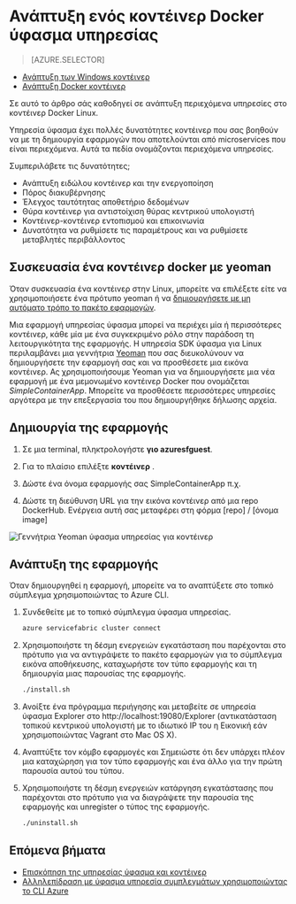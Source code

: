 <properties
   pageTitle="Λειτουργία ύφασμα και ανάπτυξη κοντέινερ στο Linux | Microsoft Azure"
   description="Υπηρεσία ύφασμα και τη χρήση του κοντέινερ Docker για την ανάπτυξη εφαρμογών microservice. Σε αυτό το άρθρο περιγράφει τις δυνατότητες που παρέχει το ύφασμα υπηρεσίας για κοντέινερ και πώς μπορείτε να αναπτύξετε μια εικόνα κοντέινερ Docker σε ένα σύμπλεγμα"
   services="service-fabric"
   documentationCenter=".net"
   authors="msfussell"
   manager="timlt"
   editor=""/>

<tags
   ms.service="service-fabric"
   ms.devlang="dotnet"
   ms.topic="article"
   ms.tgt_pltfrm="NA"
   ms.workload="NA"
   ms.date="10/24/2016"
   ms.author="msfussell"/>

# <a name="deploy-a-docker-container-to-service-fabric"></a>Ανάπτυξη ενός κοντέινερ Docker ύφασμα υπηρεσίας

> [AZURE.SELECTOR]
- [Ανάπτυξη των Windows κοντέινερ](service-fabric-deploy-container.md)
- [Ανάπτυξη Docker κοντέινερ](service-fabric-deploy-container-linux.md)

Σε αυτό το άρθρο σάς καθοδηγεί σε ανάπτυξη περιεχόμενα υπηρεσίες στο κοντέινερ Docker Linux.

Υπηρεσία ύφασμα έχει πολλές δυνατότητες κοντέινερ που σας βοηθούν να με τη δημιουργία εφαρμογών που αποτελούνται από microservices που είναι περιεχόμενα. Αυτά τα πεδία ονομάζονται περιεχόμενα υπηρεσίες.

Συμπεριλάβετε τις δυνατότητες;

- Ανάπτυξη ειδώλου κοντέινερ και την ενεργοποίηση
- Πόρος διακυβέρνησης
- Έλεγχος ταυτότητας αποθετήριο δεδομένων
- Θύρα κοντέινερ για αντιστοίχιση θύρας κεντρικού υπολογιστή
- Κοντέινερ-κοντέινερ εντοπισμού και επικοινωνία
- Δυνατότητα να ρυθμίσετε τις παραμέτρους και να ρυθμίσετε μεταβλητές περιβάλλοντος


## <a name="packaging-a-docker-container-with-yeoman"></a>Συσκευασία ένα κοντέινερ docker με yeoman
Όταν συσκευασία ένα κοντέινερ στην Linux, μπορείτε να επιλέξετε είτε να χρησιμοποιήσετε ένα πρότυπο yeoman ή να [δημιουργήσετε με μη αυτόματο τρόπο το πακέτο εφαρμογών](service-fabric-deploy-container.md#manually-packaging-and-deploying-a-container).

Μια εφαρμογή υπηρεσίας ύφασμα μπορεί να περιέχει μία ή περισσότερες κοντέινερ, κάθε μία με ένα συγκεκριμένο ρόλο στην παράδοση τη λειτουργικότητα της εφαρμογής. Η υπηρεσία SDK ύφασμα για Linux περιλαμβάνει μια γεννήτρια [Yeoman](http://yeoman.io/) που σας διευκολύνουν να δημιουργήσετε την εφαρμογή σας και να προσθέσετε μια εικόνα κοντέινερ. Ας χρησιμοποιήσουμε Yeoman για να δημιουργήσετε μια νέα εφαρμογή με ένα μεμονωμένο κοντέινερ Docker που ονομάζεται *SimpleContainerApp*. Μπορείτε να προσθέσετε περισσότερες υπηρεσίες αργότερα με την επεξεργασία του που δημιουργήθηκε δήλωσης αρχεία.

## <a name="create-the-application"></a>Δημιουργία της εφαρμογής

1. Σε μια terminal, πληκτρολογήστε **γιο azuresfguest**.

2. Για το πλαίσιο επιλέξτε **κοντέινερ** .

3. Δώστε ένα όνομα εφαρμογής σας SimpleContainerApp π.χ.

4. Δώστε τη διεύθυνση URL για την εικόνα κοντέινερ από μια repo DockerHub. Ενέργεια αυτή σας μεταφέρει στη φόρμα [repo] / [όνομα image]

![Γεννήτρια Yeoman ύφασμα υπηρεσίας για κοντέινερ][sf-yeoman]

## <a name="deploy-the-application"></a>Ανάπτυξη της εφαρμογής

Όταν δημιουργηθεί η εφαρμογή, μπορείτε να το αναπτύξετε στο τοπικό σύμπλεγμα χρησιμοποιώντας το Azure CLI.

1. Συνδεθείτε με το τοπικό σύμπλεγμα ύφασμα υπηρεσίας.

    ```bash
    azure servicefabric cluster connect
    ```

2. Χρησιμοποιήστε τη δέσμη ενεργειών εγκατάσταση που παρέχονται στο πρότυπο για να αντιγράψετε το πακέτο εφαρμογών για το σύμπλεγμα εικόνα αποθήκευσης, καταχωρήστε τον τύπο εφαρμογής και τη δημιουργία μιας παρουσίας της εφαρμογής.

    ```bash
    ./install.sh
    ```

3. Ανοίξτε ένα πρόγραμμα περιήγησης και μεταβείτε σε υπηρεσία ύφασμα Explorer στο http://localhost:19080/Explorer (αντικατάσταση τοπικού κεντρικού υπολογιστή με το ιδιωτικό IP του η Εικονική εάν χρησιμοποιώντας Vagrant στο Mac OS X).

4. Αναπτύξτε τον κόμβο εφαρμογές και Σημειώστε ότι δεν υπάρχει πλέον μια καταχώρηση για τον τύπο εφαρμογής και ένα άλλο για την πρώτη παρουσία αυτού του τύπου.

5. Χρησιμοποιήστε τη δέσμη ενεργειών κατάργηση εγκατάστασης που παρέχονται στο πρότυπο για να διαγράψετε την παρουσία της εφαρμογής και unregister ο τύπος της εφαρμογής.

    ```bash
    ./uninstall.sh
    ```

## <a name="next-steps"></a>Επόμενα βήματα

- [Επισκόπηση της υπηρεσίας ύφασμα και κοντέινερ](service-fabric-containers-overview.md)
- [Αλληλεπίδραση με ύφασμα υπηρεσία συμπλεγμάτων χρησιμοποιώντας το CLI Azure](service-fabric-azure-cli.md)

<!-- Images -->
[sf-yeoman]: ./media/service-fabric-deploy-container-linux/sf-container-yeoman.png

